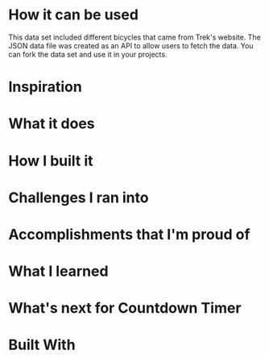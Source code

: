 # How it can be used
This data set included different bicycles that came from Trek's website. The JSON data file was created as an API to allow users to fetch the data. You can fork the data set and use it in your projects.

# Inspiration


# What it does


# How I built it


# Challenges I ran into


# Accomplishments that I'm proud of


# What I learned


# What's next for Countdown Timer


# Built With

